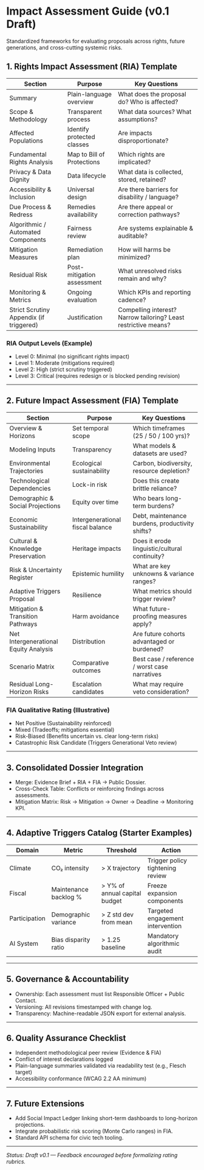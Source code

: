 # Impact Assessment Guide (v0.1 Draft)

Standardized frameworks for evaluating proposals across rights, future generations, and cross-cutting systemic risks.

## 1. Rights Impact Assessment (RIA) Template

| Section | Purpose | Key Questions |
|---------|---------|---------------|
| Summary | Plain-language overview | What does the proposal do? Who is affected? |
| Scope & Methodology | Transparent process | What data sources? What assumptions? |
| Affected Populations | Identify protected classes | Are impacts disproportionate? |
| Fundamental Rights Analysis | Map to Bill of Protections | Which rights are implicated? |
| Privacy & Data Dignity | Data lifecycle | What data is collected, stored, retained? |
| Accessibility & Inclusion | Universal design | Are there barriers for disability / language? |
| Due Process & Redress | Remedies availability | Are there appeal or correction pathways? |
| Algorithmic / Automated Components | Fairness review | Are systems explainable & auditable? |
| Mitigation Measures | Remediation plan | How will harms be minimized? |
| Residual Risk | Post-mitigation assessment | What unresolved risks remain and why? |
| Monitoring & Metrics | Ongoing evaluation | Which KPIs and reporting cadence? |
| Strict Scrutiny Appendix (if triggered) | Justification | Compelling interest? Narrow tailoring? Least restrictive means? |

### RIA Output Levels (Example)
- Level 0: Minimal (no significant rights impact)
- Level 1: Moderate (mitigations required)
- Level 2: High (strict scrutiny triggered)
- Level 3: Critical (requires redesign or is blocked pending revision)

---

## 2. Future Impact Assessment (FIA) Template

| Section | Purpose | Key Questions |
|---------|---------|---------------|
| Overview & Horizons | Set temporal scope | Which timeframes (25 / 50 / 100 yrs)? |
| Modeling Inputs | Transparency | What models & datasets are used? |
| Environmental Trajectories | Ecological sustainability | Carbon, biodiversity, resource depletion? |
| Technological Dependencies | Lock-in risk | Does this create brittle reliance? |
| Demographic & Social Projections | Equity over time | Who bears long-term burdens? |
| Economic Sustainability | Intergenerational fiscal balance | Debt, maintenance burdens, productivity shifts? |
| Cultural & Knowledge Preservation | Heritage impacts | Does it erode linguistic/cultural continuity? |
| Risk & Uncertainty Register | Epistemic humility | What are key unknowns & variance ranges? |
| Adaptive Triggers Proposal | Resilience | What metrics should trigger review? |
| Mitigation & Transition Pathways | Harm avoidance | What future-proofing measures apply? |
| Net Intergenerational Equity Analysis | Distribution | Are future cohorts advantaged or burdened? |
| Scenario Matrix | Comparative outcomes | Best case / reference / worst case narratives |
| Residual Long-Horizon Risks | Escalation candidates | What may require veto consideration? |

### FIA Qualitative Rating (Illustrative)
- Net Positive (Sustainability reinforced)
- Mixed (Tradeoffs; mitigations essential)
- Risk-Biased (Benefits uncertain vs. clear long-term risks)
- Catastrophic Risk Candidate (Triggers Generational Veto review)

---

## 3. Consolidated Dossier Integration
- Merge: Evidence Brief + RIA + FIA → Public Dossier.
- Cross-Check Table: Conflicts or reinforcing findings across assessments.
- Mitigation Matrix: Risk → Mitigation → Owner → Deadline → Monitoring KPI.

---

## 4. Adaptive Triggers Catalog (Starter Examples)
| Domain | Metric | Threshold | Action |
|--------|--------|-----------|--------|
| Climate | CO₂ intensity | > X trajectory | Trigger policy tightening review |
| Fiscal | Maintenance backlog % | > Y% of annual capital budget | Freeze expansion components |
| Participation | Demographic variance | > Z std dev from mean | Targeted engagement intervention |
| AI System | Bias disparity ratio | > 1.25 baseline | Mandatory algorithmic audit |

---

## 5. Governance & Accountability
- Ownership: Each assessment must list Responsible Officer + Public Contact.
- Versioning: All revisions timestamped with change log.
- Transparency: Machine-readable JSON export for external analysis.

---
## 6. Quality Assurance Checklist
- Independent methodological peer review (Evidence & FIA)
- Conflict of interest declarations logged
- Plain-language summaries validated via readability test (e.g., Flesch target)
- Accessibility conformance (WCAG 2.2 AA minimum)

---
## 7. Future Extensions
- Add Social Impact Ledger linking short-term dashboards to long-horizon projections.
- Integrate probabilistic risk scoring (Monte Carlo ranges) in FIA.
- Standard API schema for civic tech tooling.

---
*Status: Draft v0.1 — Feedback encouraged before formalizing rating rubrics.*
